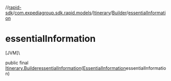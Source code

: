 //[rapid-sdk](../../../../index.md)/[com.expediagroup.sdk.rapid.models](../../index.md)/[Itinerary](../index.md)/[Builder](index.md)/[essentialInformation](essential-information.md)

# essentialInformation

[JVM]\

public final [Itinerary.Builder](index.md)[essentialInformation](essential-information.md)([EssentialInformation](../../-essential-information/index.md)essentialInformation)
